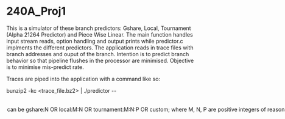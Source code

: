 # 240A_Proj1

This is a simulator of these branch predictors: Gshare, Local, Tournament (Alpha 21264 Predictor) and Piece Wise Linear. 
The main function handles input stream reads, option handling and output prints while predictor.c implments the different predictors.
The application reads in trace files with branch addresses and ouput of the branch. Intention is to predict branch behavior so that pipeline flushes in the processor are minimised. Objective is to minimise mis-predict rate.

Traces are piped into the application with a command like so:

bunzip2 -kc <trace_file.bz2> | ./predictor --<option>

<option> can be gshare:N OR local:M:N OR tournament:M:N:P OR custom; where M, N, P are positive integers of reasonable size (for something that can be implemented in hardware).
